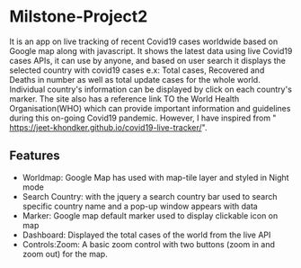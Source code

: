 # Milstone-Project2

It is an app on live tracking of recent Covid19 cases worldwide based on Google map along with javascript.
It shows the latest data using live Covid19 cases APIs, it can use by anyone, and based on user search it displays 
the selected country with covid19 cases e.x: Total cases, Recovered and Deaths in number as well as total update cases 
for the whole world. Individual country's information can be displayed by click on each country's marker. The site also
has a reference link TO the World Health Organisation(WHO) which can provide important information and guidelines during 
this on-going Covid19 pandemic. However, I have inspired from " https://jeet-khondker.github.io/covid19-live-tracker/".
## Features
* Worldmap: Google Map has used with map-tile layer and styled in Night mode
* Search Country: with the jquery a search country bar used to search specific country name and a pop-up window appears with data
* Marker: Google map default marker used to display clickable icon on map
* Dashboard: Displayed the total cases of the world from the live API
* Controls:Zoom: A basic zoom control with two buttons (zoom in and zoom out) for the map.

